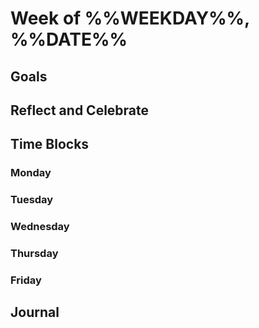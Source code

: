 # Week of %%WEEKDAY%%, %%DATE%%

## Goals

## Reflect and Celebrate

## Time Blocks

### Monday

### Tuesday

### Wednesday

### Thursday

### Friday

## Journal


